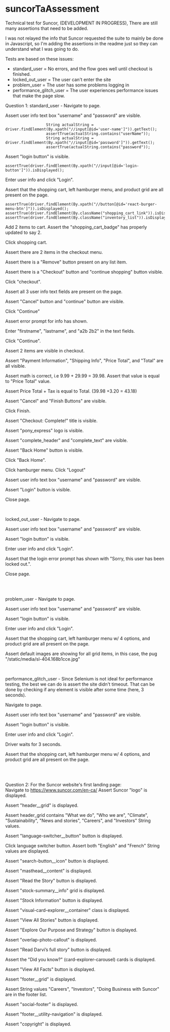 # suncorTaAssessment
Technical test for Suncor, (DEVELOPMENT IN PROGRESS), There are still many assertions that need to be added.

I was not relayed the info that Suncor requested the suite to mainly be done in Javascript, so I'm adding the assertions in the readme just so they can understand what I was going to do.

Tests are based on these issues:
- standard_user = No errors, and the flow goes well until checkout is finished.
- locked_out_user = The user can't enter the site
- problem_user = The user has some problems logging in
- performance_glitch_user = The user experiences performance issues that make the page slow.

Question 1:
standard_user  -  Navigate to page.

Assert user info text box "username" and "password" are visible.
                  
``` 
                  String actualString = driver.findElement(By.xpath("//input[@id='user-name']")).getText();
                  assertTrue(actualString.contains("userName"));
                  String actualString = driver.findElement(By.xpath("//input[@id='password']")).getText();
                  assertTrue(actualString.contains("password"));
```

Assert "login button" is visible.

```
assertTrue(driver.findElement(By.xpath("//input[@id='login-button']")).isDisplayed();
```
                  
Enter user info and click "Login".

Assert that the shopping cart, left hamburger menu, and product grid are all present on the page.

```
assertTrue(driver.findElement(By.xpath("//button[@id='react-burger-menu-btn']")).isDisplayed();
assertTrue(driver.findElement(By.className("shopping_cart_link")).isDisplayed());
assertTrue(driver.findElement(By.className("inventory_list")).isDisplayed());
```

Add 2 items to cart. Assert the "shopping_cart_badge" has properly updated to say 2.

Click shopping cart.

Assert there are 2 items in the checkout menu.

Assert there is a "Remove" button present on any list item.

Assert there is a "Checkout" button and "continue shopping" button visible.

Click "checkout".

Assert all 3 user info text fields are present on the page.

Assert "Cancel" button and "continue" button are visible.

Click "Continue"

Assert error prompt for info has shown.

Enter "firstname", "lastname", and "a2b 2b2" in the text fields.

Click "Continue".

Assert 2 items are visible in checkout.

Assert "Payment Information", "Shipping Info", "Price Total", and "Total" are all visible.

Assert math is correct, i.e 9.99 + 29.99 = 39.98. Assert that value is equal to "Price Total" value.

Assert Price Total + Tax is equal to Total. (39.98 +3.20 = 43.18)

Assert "Cancel" and "Finish Buttons" are visible.

Click Finish.

Assert "Checkout: Complete!" title is visible.

Assert "pony_express" logo is visible. 

Assert "complete_header" and "complete_text" are visible.

Assert "Back Home" button is visible.

Click "Back Home".

Click hamburger menu. Click "Logout"

Assert user info text box "username" and "password" are visible.

Assert "Login" button is visible.

Close page.

<br />
                  
locked_out_user  - Navigate to page.

Assert user info text box "username" and "password" are visible.

Assert "login button" is visible.

Enter user info and click "Login".

Assert that the login error prompt has shown with "Sorry, this user has been locked out.".

Close page.

<br />
<br />
                  
problem_user  -  Navigate to page.

Assert user info text box "username" and "password" are visible.

Assert "login button" is visible.

Enter user info and click "Login".

Assert that the shopping cart, left hamburger menu w/ 4 options, and product grid are all present on the page.

Assert default images are showing for all grid items, in this case, the pug "/static/media/sl-404.168b1cce.jpg"

<br />

performance_glitch_user - Since Selenium is not ideal for performance testing, the best we can do is assert the site didn't timeout. That can be done by checking if any element is visible after some time (here, 3 seconds).
                  
Navigate to page.

Assert user info text box "username" and "password" are visible.

Assert "login button" is visible.

Enter user info and click "Login".

Driver waits for 3 seconds.
                  
Assert that the shopping cart, left hamburger menu w/ 4 options, and product grid are all present on the page.

<br />
<br />

Question 2:
For the Suncor website's first landing page:
<br />
Navigate to https://www.suncor.com/en-ca/
Assert Suncor "logo" is displayed.

Assert "header__grid" is displayed.

Assert header_grid contains "What we do", "Who we are", "Climate", "Sustainability", "News and stories", "Careers", and "Investors" String values.

Assert "language-switcher__button" button is displayed.

Click language switcher button. Assert both "English" and "French" String values are displayed.

Assert "search-button__icon" button is displayed.

Assert "masthead__content" is displayed.

Assert "Read the Story" button is displayed.

Assert "stock-summary__info" grid is displayed.

Assert "Stock Information" button is displayed.

Assert "visual-card-explorer__container" class is displayed.

Assert "View All Stories" button is displayed.

Assert "Explore Our Purpose and Strategy" button is displayed.

Assert "overlap-photo-callout" is displayed.

Assert "Read Darvi’s full story" button is displayed.

Assert the "Did you know?" (card-explorer-carousel) cards is displayed.

Assert "View All Facts" button is displayed.

Assert "footer__grid" is displayed.

Assert String values "Careers", "Investors", "Doing Business with Suncor" are in the footer list.

Assert "social-footer" is displayed.

Assert "footer__utility-navigation" is displayed.

Assert "copyright" is displayed.

